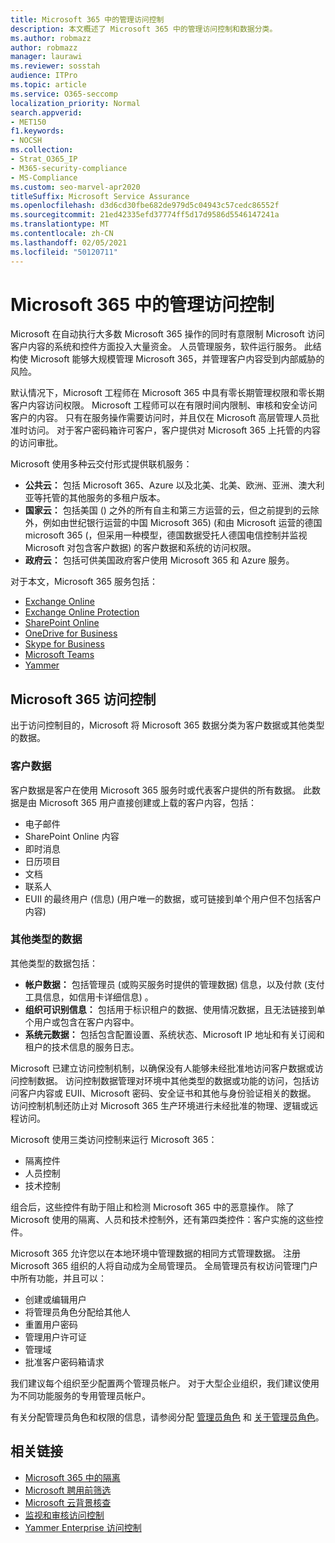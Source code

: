 ```yaml
---
title: Microsoft 365 中的管理访问控制
description: 本文概述了 Microsoft 365 中的管理访问控制和数据分类。
ms.author: robmazz
author: robmazz
manager: laurawi
ms.reviewer: sosstah
audience: ITPro
ms.topic: article
ms.service: O365-seccomp
localization_priority: Normal
search.appverid:
- MET150
f1.keywords:
- NOCSH
ms.collection:
- Strat_O365_IP
- M365-security-compliance
- MS-Compliance
ms.custom: seo-marvel-apr2020
titleSuffix: Microsoft Service Assurance
ms.openlocfilehash: d3d6cd30fbe682de979d5c04943c57cedc86552f
ms.sourcegitcommit: 21ed42335efd37774ff5d17d9586d5546147241a
ms.translationtype: MT
ms.contentlocale: zh-CN
ms.lasthandoff: 02/05/2021
ms.locfileid: "50120711"
---
```

# <a name="administrative-access-controls-in-microsoft-365"></a>Microsoft 365 中的管理访问控制 

Microsoft 在自动执行大多数 Microsoft 365 操作的同时有意限制 Microsoft 访问客户内容的系统和控件方面投入大量资金。 人员管理服务，软件运行服务。 此结构使 Microsoft 能够大规模管理 Microsoft 365，并管理客户内容受到内部威胁的风险。

默认情况下，Microsoft 工程师在 Microsoft 365 中具有零长期管理权限和零长期客户内容访问权限。 Microsoft 工程师可以在有限时间内限制、审核和安全访问客户的内容。 只有在服务操作需要访问时，并且仅在 Microsoft 高层管理人员批准时访问。 对于客户密码箱许可客户，客户提供对 Microsoft 365 上托管的内容的访问审批。

Microsoft 使用多种云交付形式提供联机服务：

- **公共云：** 包括 Microsoft 365、Azure 以及北美、北美、欧洲、亚洲、澳大利亚等托管的其他服务的多租户版本。
- **国家云：** 包括美国 () 之外的所有自主和第三方运营的云，但之前提到的云除外，例如由世纪银行运营的中国 Microsoft 365)  (和由 Microsoft 运营的德国 microsoft 365 (，但采用一种模型，德国数据受托人德国电信控制并监视 Microsoft 对包含客户数据) 的客户数据和系统的访问权限。
- **政府云：** 包括可供美国政府客户使用 Microsoft 365 和 Azure 服务。

对于本文，Microsoft 365 服务包括：

- [Exchange Online](/Exchange/exchange-online)
- [Exchange Online Protection](/Office365/SecurityCompliance/eop/exchange-online-protection-overview)
- [SharePoint Online](/sharepoint/sharepoint-online)
- [OneDrive for Business](/OneDrive/onedrive)
- [Skype for Business](/SkypeForBusiness/skype-for-business-online)
- [Microsoft Teams](/MicrosoftTeams/Teams-overview)
- [Yammer](/yammer/yammer-landing-page)

## <a name="microsoft-365-access-controls"></a>Microsoft 365 访问控制

出于访问控制目的，Microsoft 将 Microsoft 365 数据分类为客户数据或其他类型的数据。

### <a name="customer-data"></a>客户数据

客户数据是客户在使用 Microsoft 365 服务时或代表客户提供的所有数据。 此数据是由 Microsoft 365 用户直接创建或上载的客户内容，包括：

- 电子邮件
- SharePoint Online 内容
- 即时消息
- 日历项目
- 文档
- 联系人
- EUII 的最终用户 (信息)  (用户唯一的数据，或可链接到单个用户但不包括客户内容) 

### <a name="other-types-of-data"></a>其他类型的数据

其他类型的数据包括：

- **帐户数据：** 包括管理员 (或购买服务时提供的管理数据) 信息，以及付款 (支付工具信息，如信用卡详细信息) 。
- **组织可识别信息：** 包括用于标识租户的数据、使用情况数据，且无法链接到单个用户或包含在客户内容中。
- **系统元数据：** 包括包含配置设置、系统状态、Microsoft IP 地址和有关订阅和租户的技术信息的服务日志。

Microsoft 已建立访问控制机制，以确保没有人能够未经批准地访问客户数据或访问控制数据。 访问控制数据管理对环境中其他类型的数据或功能的访问，包括访问客户内容或 EUII、Microsoft 密码、安全证书和其他与身份验证相关的数据。 访问控制机制还防止对 Microsoft 365 生产环境进行未经批准的物理、逻辑或远程访问。

Microsoft 使用三类访问控制来运行 Microsoft 365：

- 隔离控件
- 人员控制
- 技术控制

组合后，这些控件有助于阻止和检测 Microsoft 365 中的恶意操作。 除了 Microsoft 使用的隔离、人员和技术控制外，还有第四类控件：客户实施的这些控件。

Microsoft 365 允许您以在本地环境中管理数据的相同方式管理数据。 注册 Microsoft 365 组织的人将自动成为全局管理员。 全局管理员有权访问管理门户中所有功能，并且可以：

- 创建或编辑用户
- 将管理员角色分配给其他人
- 重置用户密码
- 管理用户许可证
- 管理域
- 批准客户密码箱请求

我们建议每个组织至少配置两个管理员帐户。 对于大型企业组织，我们建议使用为不同功能服务的专用管理员帐户。

有关分配管理员角色和权限的信息，请参阅分配 [管理员角色](/microsoft-365/admin/add-users/assign-admin-roles) 和 [关于管理员角色](/microsoft-365/admin/add-users/about-admin-roles)。

## <a name="related-links"></a>相关链接

- [Microsoft 365 中的隔离](assurance-isolation-in-microsoft-365.md)
- [Microsoft 聘用前筛选](assurance-pre-employment-screening.md)
- [Microsoft 云背景核查](assurance-cloud-background-check.md)
- [监视和审核访问控制](assurance-monitoring-and-auditing-access-controls.md)
- [Yammer Enterprise 访问控制](assurance-yammer-enterprise-access-controls.md)
